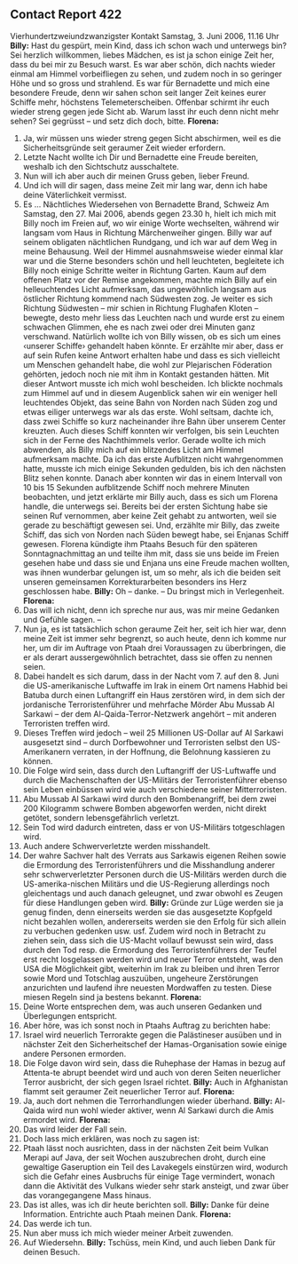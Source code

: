 ## Contact Report 422
Vierhundertzweiundzwanzigster Kontakt
Samstag, 3. Juni 2006, 11.16 Uhr
**Billy:**
Hast du gespürt, mein Kind, dass ich schon wach und unterwegs bin? Sei herzlich willkommen, liebes Mädchen, es ist ja schon einige Zeit her, dass du bei mir zu Besuch warst. Es war aber schön, dich nachts wieder einmal am Himmel vorbeifliegen zu sehen, und zudem noch in so geringer Höhe und so gross und strahlend. Es war für Bernadette und mich eine besondere Freude, denn wir sahen schon seit langer Zeit keines eurer Schiffe mehr, höchstens Telemeterscheiben. Offenbar schirmt ihr euch wieder streng gegen jede Sicht ab. Warum lasst ihr euch denn nicht mehr sehen? Sei gegrüsst – und setz dich doch, bitte.
**Florena:**
1. Ja, wir müssen uns wieder streng gegen Sicht abschirmen, weil es die Sicherheitsgründe seit geraumer Zeit wieder erfordern.
2. Letzte Nacht wollte ich Dir und Bernadette eine Freude bereiten, weshalb ich den Sichtschutz ausschaltete.
3. Nun will ich aber auch dir meinen Gruss geben, lieber Freund.
4. Und ich will dir sagen, dass meine Zeit mir lang war, denn ich habe deine Väterlichkeit vermisst.
5. Es …
Nächtliches Wiedersehen
von Bernadette Brand, Schweiz
Am Samstag, den 27. Mai 2006, abends gegen 23.30 h, hielt ich mich mit Billy noch im Freien auf, wo wir einige Worte wechselten, während wir langsam vom Haus in Richtung Märchenweiher gingen. Billy war auf seinem obligaten nächtlichen Rundgang, und ich war auf dem Weg in meine Behausung. Weil der Himmel ausnahmsweise wieder einmal klar war und die Sterne besonders schön und hell leuchteten, begleitete ich Billy noch einige Schritte weiter in Richtung Garten.
Kaum auf dem offenen Platz vor der Remise angekommen, machte mich Billy auf ein helleuchtendes Licht aufmerksam, das ungewöhnlich langsam aus östlicher Richtung kommend nach Südwesten zog. Je weiter es sich Richtung Südwesten – mir schien in Richtung Flughafen Kloten – bewegte, desto mehr liess das Leuchten nach und wurde erst zu einem schwachen Glimmen, ehe es nach zwei oder drei Minuten ganz verschwand. Natürlich wollte ich von Billy wissen, ob es sich um eines ‹unserer Schiffe› gehandelt haben könnte. Er erzählte mir aber, dass er auf sein Rufen keine Antwort erhalten habe und dass es sich vielleicht um Menschen gehandelt habe, die wohl zur Plejarischen Föderation gehörten, jedoch noch nie mit ihm in Kontakt gestanden hätten. Mit dieser Antwort musste ich mich wohl bescheiden.
Ich blickte nochmals zum Himmel auf und in diesem Augenblick sahen wir ein weniger hell leuchtendes Objekt, das seine Bahn von Norden nach Süden zog und etwas eiliger unterwegs war als das erste. Wohl seltsam, dachte ich, dass zwei Schiffe so kurz nacheinander ihre Bahn über unserem Center kreuzten. Auch dieses Schiff konnten wir verfolgen, bis sein Leuchten sich in der Ferne des Nachthimmels verlor.
Gerade wollte ich mich abwenden, als Billy mich auf ein blitzendes Licht am Himmel aufmerksam machte. Da ich das erste Aufblitzen nicht wahrgenommen hatte, musste ich mich einige Sekunden gedulden, bis ich den nächsten Blitz sehen konnte. Danach aber konnten wir das in einem Intervall von 10 bis 15 Sekunden aufblitzende Schiff noch mehrere Minuten beobachten, und jetzt erklärte mir Billy auch, dass es sich um Florena handle, die unterwegs sei. Bereits bei der ersten Sichtung habe sie seinen Ruf vernommen, aber keine Zeit gehabt zu antworten, weil sie gerade zu beschäftigt gewesen sei. Und, erzählte mir Billy, das zweite Schiff, das sich von Norden nach Süden bewegt habe, sei Enjanas Schiff gewesen. Florena kündigte ihm Ptaahs Besuch für den späteren Sonntagnachmittag an und teilte ihm mit, dass sie uns beide im Freien gesehen habe und dass sie und Enjana uns eine Freude machen wollten, was ihnen wunderbar gelungen ist, um so mehr, als ich die beiden seit unseren gemeinsamen Korrekturarbeiten besonders ins Herz geschlossen habe.
**Billy:**
Oh – danke. – Du bringst mich in Verlegenheit.
**Florena:**
6. Das will ich nicht, denn ich spreche nur aus, was mir meine Gedanken und Gefühle sagen. –
7. Nun ja, es ist tatsächlich schon geraume Zeit her, seit ich hier war, denn meine Zeit ist immer sehr begrenzt, so auch heute, denn ich komme nur her, um dir im Auftrage von Ptaah drei Voraussagen zu überbringen, die er als derart aussergewöhnlich betrachtet, dass sie offen zu nennen seien.
8. Dabei handelt es sich darum, dass in der Nacht vom 7. auf den 8. Juni die US-amerikanische Luftwaffe im Irak in einem Ort namens Habhid bei Batuba durch einen Luftangriff ein Haus zerstören wird, in dem sich der jordanische Terroristenführer und mehrfache Mörder Abu Mussab Al Sarkawi – der dem Al-Qaida-Terror-Netzwerk angehört – mit anderen Terroristen treffen wird.
9. Dieses Treffen wird jedoch – weil 25 Millionen US-Dollar auf Al Sarkawi ausgesetzt sind – durch Dorfbewohner und Terroristen selbst den US-Amerikanern verraten, in der Hoffnung, die Belohnung kassieren zu können.
10. Die Folge wird sein, dass durch den Luftangriff der US-Luftwaffe und durch die Machenschaften der US-Militärs der Terroristenführer ebenso sein Leben einbüssen wird wie auch verschiedene seiner Mitterroristen.
11. Abu Mussab Al Sarkawi wird durch den Bombenangriff, bei dem zwei 200 Kilogramm schwere Bomben abgeworfen werden, nicht direkt getötet, sondern lebensgefährlich verletzt.
12. Sein Tod wird dadurch eintreten, dass er von US-Militärs totgeschlagen wird.
13. Auch andere Schwerverletzte werden misshandelt.
14. Der wahre Sachver halt des Verrats aus Sarkawis eigenen Reihen sowie die Ermordung des Terroristenführers und die Misshandlung anderer sehr schwerverletzter Personen durch die US-Militärs werden durch die US-amerika-nischen Militärs und die US-Regierung allerdings noch gleichentags und auch danach geleugnet, und zwar obwohl es Zeugen für diese Handlungen geben wird.
**Billy:**
Gründe zur Lüge werden sie ja genug finden, denn einerseits werden sie das ausgesetzte Kopfgeld nicht bezahlen wollen, andererseits werden sie den Erfolg für sich allein zu verbuchen gedenken usw. usf. Zudem wird noch in Betracht zu ziehen sein, dass sich die US-Macht vollauf bewusst sein wird, dass durch den Tod resp. die Ermordung des Terroristenführers der Teufel erst recht losgelassen werden wird und neuer Terror entsteht, was den USA die Möglichkeit gibt, weiterhin im Irak zu bleiben und ihren Terror sowie Mord und Totschlag auszuüben, ungeheure Zerstörungen anzurichten und laufend ihre neuesten Mordwaffen zu testen. Diese miesen Regeln sind ja bestens bekannt.
**Florena:**
15. Deine Worte entsprechen dem, was auch unseren Gedanken und Überlegungen entspricht.
16. Aber höre, was ich sonst noch in Ptaahs Auftrag zu berichten habe:
17. Israel wird neuerlich Terrorakte gegen die Palästineser ausüben und in nächster Zeit den Sicherheitschef der Hamas-Organisation sowie einige andere Personen ermorden.
18. Die Folge davon wird sein, dass die Ruhephase der Hamas in bezug auf Attenta-te abrupt beendet wird und auch von deren Seiten neuerlicher Terror ausbricht, der sich gegen Israel richtet.
**Billy:**
Auch in Afghanistan flammt seit geraumer Zeit neuerlicher Terror auf.
**Florena:**
19. Ja, auch dort nehmen die Terrorhandlungen wieder überhand.
**Billy:**
Al-Qaida wird nun wohl wieder aktiver, wenn Al Sarkawi durch die Amis ermordet wird.
**Florena:**
20. Das wird leider der Fall sein.
21. Doch lass mich erklären, was noch zu sagen ist:
22. Ptaah lässt noch ausrichten, dass in der nächsten Zeit beim Vulkan Merapi auf Java, der seit Wochen auszubrechen droht, durch eine gewaltige Gaseruption ein Teil des Lavakegels einstürzen wird, wodurch sich die Gefahr eines Ausbruchs für einige Tage vermindert, wonach dann die Aktivität des Vulkans wieder sehr stark ansteigt, und zwar über das vorangegangene Mass hinaus.
23. Das ist alles, was ich dir heute berichten soll.
**Billy:**
Danke für deine Information. Entrichte auch Ptaah meinen Dank.
**Florena:**
24. Das werde ich tun.
25. Nun aber muss ich mich wieder meiner Arbeit zuwenden.
26. Auf Wiedersehn.
**Billy:**
Tschüss, mein Kind, und auch lieben Dank für deinen Besuch.